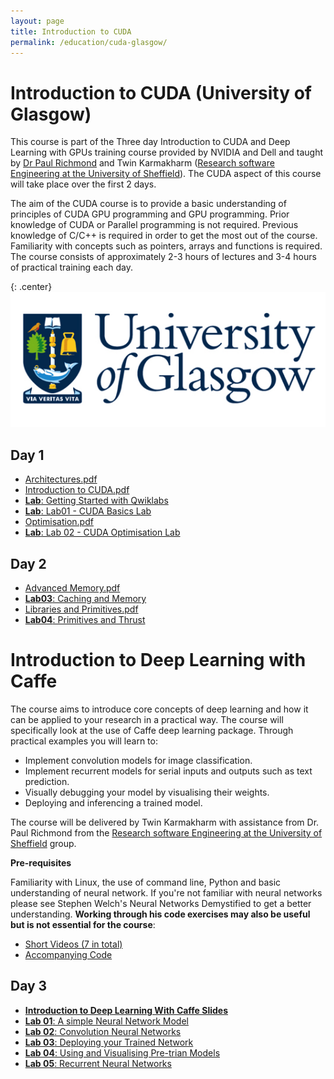```yaml
---
layout: page
title: Introduction to CUDA
permalink: /education/cuda-glasgow/
---
```


# Introduction to CUDA (University of Glasgow) #

This course is part of the Three day Introduction to CUDA and Deep Learning with GPUs training course provided by NVIDIA and Dell and taught by [Dr Paul Richmond](http://paulrichmond.shef.ac.uk/) and Twin Karmakharm ([Research software Engineering at the University of Sheffield](http://rse.shef.ac.uk/)). The CUDA aspect of this course will take place over the first 2 days.

The aim of the CUDA course is to provide a basic understanding of principles of CUDA GPU programming and GPU programming. Prior knowledge of CUDA or Parallel programming is not required. Previous knowledge of C/C++ is required in order to get the most out of the course. Familiarity with concepts such as pointers, arrays and functions is required. The course consists of approximately 2-3 hours of lectures and 3-4 hours of practical training each day.

{: .center}
![University of Glasgow](\static\img\glasgow.jpg)

## Day 1 ##


* [Architectures.pdf](https://drive.google.com/file/d/0B2HbOiEppVPMX19jeGJWa0U1V3M/view?usp=sharing)
* [Introduction to CUDA.pdf](https://drive.google.com/file/d/0B2HbOiEppVPMZy1udkZSS3NMeTQ/view?usp=sharing)
* [**Lab**: Getting Started with Qwiklabs](./qwiklabs)
* [**Lab**: Lab01 - CUDA Basics Lab](./lab01)
* [Optimisation.pdf](https://drive.google.com/file/d/0B2HbOiEppVPMc054VGhxTGdFWms/view?usp=sharing)
* [**Lab**: Lab 02 - CUDA Optimisation Lab](./lab02)


## Day 2 ##


* [Advanced Memory.pdf](https://drive.google.com/file/d/0B2HbOiEppVPMT0NIRS13X014eXc/view?usp=sharing)
* [**Lab03**: Caching and Memory](./lab03)
* [Libraries and Primitives.pdf](https://drive.google.com/file/d/0B2HbOiEppVPMSnAzczhyZ0J6Rjg/view?usp=sharing)
* [**Lab04**: Primitives and Thrust](./lab04)

# Introduction to Deep Learning with Caffe

The course aims to introduce core concepts of deep learning and how it can be applied to your research in a practical way. The course will specifically look at the use of Caffe deep learning package. Through practical examples you will learn to:
* Implement convolution models for image classification.
* Implement recurrent models for serial inputs and outputs such as text prediction.
* Visually debugging your model by visualising their weights.
* Deploying and inferencing a trained model.

The course will be delivered by Twin Karmakharm with assistance from Dr. Paul Richmond from the [Research software Engineering at the University of Sheffield](http://rse.shef.ac.uk/) group.

**Pre-requisites**

Familiarity with Linux, the use of command line, Python and basic understanding of neural network.
If you're not familiar with neural networks please see Stephen Welch's Neural Networks Demystified to get a better understanding. **Working through his code exercises may also be useful but is not essential for the course**:
- [Short Videos (7 in total)](https://www.youtube.com/playlist?list=PLiaHhY2iBX9hdHaRr6b7XevZtgZRa1PoU)
- [Accompanying Code](https://github.com/stephencwelch/Neural-Networks-Demystified)


## Day 3 ##

* [**Introduction to Deep Learning With Caffe Slides**](https://docs.google.com/a/sheffield.ac.uk/presentation/d/1k7nfUyDJfk6VeI0mu5Oxc0svIxppI-hOifLfOHy0ABE/edit?usp=sharing)
* [**Lab 01**: A simple Neural Network Model](./dl/lab01)
* [**Lab 02**: Convolution Neural Networks](./dl/lab02)
* [**Lab 03**: Deploying your Trained Network](./dl/lab03)
* [**Lab 04**: Using and Visualising Pre-trian Models](./dl/lab04)
* [**Lab 05**: Recurrent Neural Networks](./dl/lab05)
